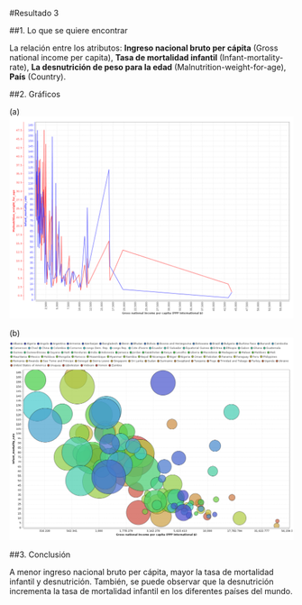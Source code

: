 #Resultado 3

##1. Lo que se quiere encontrar

La relación entre los atributos: **Ingreso nacional bruto per cápita** (Gross national income per capita), **Tasa de mortalidad infantil** (Infant-mortality-rate), **La desnutrición de peso para la edad** (Malnutrition-weight-for-age), **País** (Country).

##2. Gráficos

(a)
![Graf. 3](reporte_3a.png)

(b)
![Graf. 4](reporte_3b.png)

##3. Conclusión

A menor ingreso nacional bruto per cápita, mayor la tasa de mortalidad infantil y desnutrición. También, se puede observar que la desnutrición incrementa la tasa de mortalidad infantil en los diferentes países del mundo.

